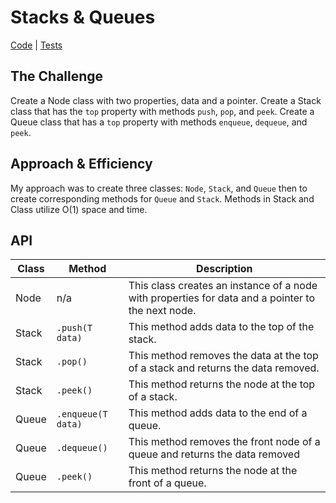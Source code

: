 # Stacks & Queues
[Code](../src/main/java/StacksAndQueues) | [Tests](../src/test/java/StacksAndQueues)

## The Challenge
Create a Node class with two properties, data and a pointer. Create a Stack class that has the `top` property with methods `push`, `pop`, and `peek`. Create a Queue class that has a `top` property with methods `enqueue`, `dequeue`, and `peek`.

## Approach & Efficiency
My approach was to create three classes: `Node`, `Stack`, and `Queue` then to create corresponding methods for `Queue` and `Stack`. Methods in Stack and Class utilize O(1) space and time. 


## API
Class | Method | Description
---- | ---- | ----
Node | n/a | This class creates an instance of a node with properties for data and a pointer to the next node.
Stack | `.push(T data)` | This method adds data to the top of the stack.
Stack | `.pop()` | This method removes the data at the top of a stack and returns the data removed.
Stack | `.peek()` | This method returns the node at the top of a stack.
Queue | `.enqueue(T data)` | This method adds data to the end of a queue.
Queue | `.dequeue()` | This method removes the front node of a queue and returns the data removed
Queue | `.peek()` | This method returns the node at the front of a queue.

